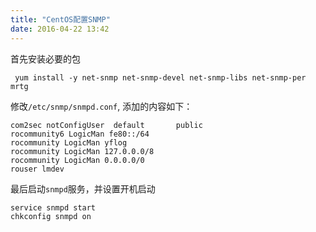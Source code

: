 ```yaml
---
title: "CentOS配置SNMP"
date: 2016-04-22 13:42
---
```


首先安装必要的包
```
 yum install -y net-snmp net-snmp-devel net-snmp-libs net-snmp-per mrtg
```

修改`/etc/snmp/snmpd.conf`, 添加的内容如下：
```
com2sec notConfigUser  default       public
rocommunity6 LogicMan fe80::/64
rocommunity LogicMan yflog
rocommunity LogicMan 127.0.0.0/8
rocommunity LogicMan 0.0.0.0/0
rouser lmdev
```

最后启动`snmpd`服务，并设置开机启动
```
service snmpd start
chkconfig snmpd on
```

